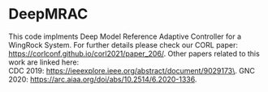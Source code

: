 # DeepMRAC
This code implments Deep Model Reference Adaptive Controller for a WingRock System. 
For further details please check our CORL paper: https://corlconf.github.io/corl2021/paper_206/. 
Other papers related to this work are linked here:  
CDC 2019: https://ieeexplore.ieee.org/abstract/document/9029173\. 
GNC 2020: https://arc.aiaa.org/doi/abs/10.2514/6.2020-1336. 

